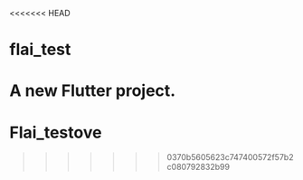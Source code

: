 <<<<<<< HEAD
# flai_test

A new Flutter project.
=======
# Flai_testove
>>>>>>> 0370b5605623c747400572f57b2c080792832b99
